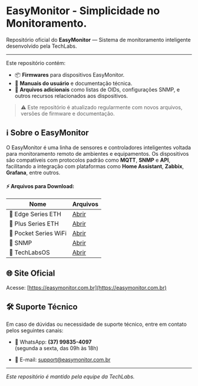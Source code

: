 # EasyMonitor - Simplicidade no Monitoramento.

Repositório oficial do **EasyMonitor** — Sistema de monitoramento inteligente desenvolvido pela TechLabs.

---

Este repositório contém:

- 📦 **Firmwares** para dispositivos EasyMonitor.  
- 📘 **Manuais do usuário** e documentação técnica.  
- 🧩 **Arquivos adicionais** como listas de OIDs, configurações SNMP, e outros recursos relacionados aos dispositivos.  

> ⚠️ Este repositório é atualizado regularmente com novos arquivos, versões de firmware e documentação.

## ℹ️ Sobre o EasyMonitor

O EasyMonitor é uma linha de sensores e controladores inteligentes voltada para monitoramento remoto de ambientes e equipamentos. Os dispositivos são compatíveis com protocolos padrão como **MQTT**, **SNMP** e **API**, facilitando a integração com plataformas como **Home Assistant**, **Zabbix**, **Grafana**, entre outros.

#### ⚡ Arquivos para Download:

| Nome | Arquivos |
|--------|----------|
| 📂 Edge Series ETH    | [Abrir](./EdgeSeries/) |
| 📂 Plus Series ETH    | [Abrir](./PlusSeries/) |
| 📂 Pocket Series WiFi | [Abrir](./PocketSeries/) |
| 📂 SNMP               | [Abrir](./SNMP/) |
| 📂 TechLabsOS         | [Abrir](./TechLabsOS/) |

## 🌐 Site Oficial

Acesse: [https://easymonitor.com.br](https://easymonitor.com.br)

## 🛠️ Suporte Técnico

Em caso de dúvidas ou necessidade de suporte técnico, entre em contato pelos seguintes canais:

- 📱 WhatsApp: **(37) 99835-4097**  
(segunda a sexta, das 09h às 18h)

- 📧 E-mail: [support@easymonitor.com.br](mailto:support@easymonitor.com.br)

---

*Este repositório é mantido pela equipe da TechLabs.*
